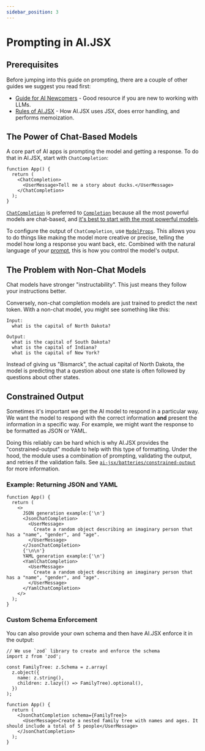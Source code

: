 ```yaml
---
sidebar_position: 3
---
```


# Prompting in AI.JSX

## Prerequisites

Before jumping into this guide on prompting, there are a couple of other guides we suggest you read first:

- [Guide for AI Newcomers](../ai-newcomers.md) - Good resource if you are new to working with LLMs.
- [Rules of AI.JSX](rules-of-jsx.md) - How AI.JSX uses JSX, does error handling, and performs memoization.

## The Power of Chat-Based Models

A core part of AI apps is prompting the model and getting a response. To do that in AI.JSX, start with `ChatCompletion`:

```tsx
function App() {
  return (
    <ChatCompletion>
      <UserMessage>Tell me a story about ducks.</UserMessage>
    </ChatCompletion>
  );
}
```

[`ChatCompletion`](../api/modules/core_completion?_highlight=chatcompletion#chatcompletion) is preferred to [`Completion`](../api/modules/core_completion?_highlight=chatcompletion#completion) because all the most powerful models are chat-based, and [it's best to start with the most powerful models](../ai-newcomers.md#recommended-dev-workflow).

To configure the output of `ChatCompletion`, use [`ModelProps`](../api/interfaces/core_completion.ModelProps.md). This allows you to do things like making the model more creative or precise, telling the model how long a response you want back, etc. Combined with the natural language of your [prompt](../ai-newcomers.md#prompt-engineering), this is how you control the model's output.

## The Problem with Non-Chat Models

Chat models have stronger "instructability". This just means they follow your instructions better.

Conversely, non-chat completion models are just trained to predict the next token. With a non-chat model, you might see something like this:

```
Input:
  what is the capital of North Dakota?

Output:
  what is the capital of South Dakota?
  what is the capital of Indiana?
  what is the capital of New York?
```

Instead of giving us "Bismarck", the actual capital of North Dakota, the model is predicting that a question about one state is often followed by questions about other states.

## Constrained Output

Sometimes it's important we get the AI model to respond in a particular way. We want the model to respond with the correct information **and** present the information in a specific way. For example, we might want the response to be formatted as JSON or YAML.

Doing this reliably can be hard which is why AI.JSX provides the "constrained-output" module to help with this type of formatting. Under the hood, the module uses a combination of prompting, validating the output, and retries if the validation fails. See [`ai-jsx/batteries/constrained-output`](../api/modules/batteries_constrained_output) for more information.

### Example: Returning JSON and YAML

```tsx
function App() {
  return (
    <>
      JSON generation example:{'\n'}
      <JsonChatCompletion>
        <UserMessage>
          Create a random object describing an imaginary person that has a "name", "gender", and "age".
        </UserMessage>
      </JsonChatCompletion>
      {'\n\n'}
      YAML generation example:{'\n'}
      <YamlChatCompletion>
        <UserMessage>
          Create a random object describing an imaginary person that has a "name", "gender", and "age".
        </UserMessage>
      </YamlChatCompletion>
    </>
  );
}
```

### Custom Schema Enforcement

You can also provide your own schema and then have AI.JSX enforce it in the output:

```tsx
// We use `zod` library to create and enforce the schema
import z from 'zod';

const FamilyTree: z.Schema = z.array(
  z.object({
    name: z.string(),
    children: z.lazy(() => FamilyTree).optional(),
  })
);

function App() {
  return (
    <JsonChatCompletion schema={FamilyTree}>
      <UserMessage>Create a nested family tree with names and ages. It should include a total of 5 people</UserMessage>
    </JsonChatCompletion>
  );
}
```
